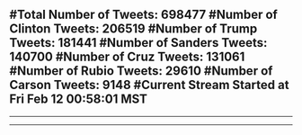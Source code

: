 #Total Number of Tweets: 698477 
#Number of Clinton Tweets: 206519
#Number of Trump Tweets: 181441
#Number of Sanders Tweets: 140700
#Number of Cruz Tweets: 131061
#Number of Rubio Tweets: 29610
#Number of Carson Tweets: 9148
#Current Stream Started at Fri Feb 12 00:58:01 MST
---
---
---
